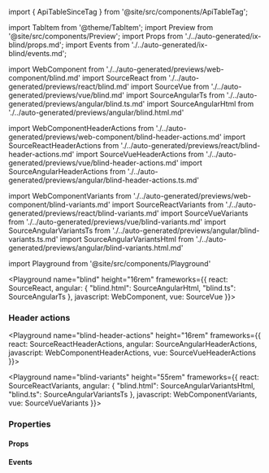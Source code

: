 import { ApiTableSinceTag } from '@site/src/components/ApiTableTag';

import TabItem from '@theme/TabItem';
import Preview from '@site/src/components/Preview';
import Props from './../auto-generated/ix-blind/props.md';
import Events from './../auto-generated/ix-blind/events.md';

import WebComponent from './../auto-generated/previews/web-component/blind.md'
import SourceReact from './../auto-generated/previews/react/blind.md'
import SourceVue from './../auto-generated/previews/vue/blind.md'
import SourceAngularTs from './../auto-generated/previews/angular/blind.ts.md'
import SourceAngularHtml from './../auto-generated/previews/angular/blind.html.md'

import WebComponentHeaderActions from './../auto-generated/previews/web-component/blind-header-actions.md'
import SourceReactHeaderActions from './../auto-generated/previews/react/blind-header-actions.md'
import SourceVueHeaderActions from './../auto-generated/previews/vue/blind-header-actions.md'
import SourceAngularHeaderActions from './../auto-generated/previews/angular/blind-header-actions.ts.md'

import WebComponentVariants from './../auto-generated/previews/web-component/blind-variants.md'
import SourceReactVariants from './../auto-generated/previews/react/blind-variants.md'
import SourceVueVariants from './../auto-generated/previews/vue/blind-variants.md'
import SourceAngularVariantsTs from './../auto-generated/previews/angular/blind-variants.ts.md'
import SourceAngularVariantsHtml from './../auto-generated/previews/angular/blind-variants.html.md'


import Playground from '@site/src/components/Playground'

<Playground
name="blind"
height="16rem"
frameworks={{
    react: SourceReact,
    angular: {
        "blind.html": SourceAngularHtml,
        "blind.ts": SourceAngularTs
    },
    javascript: WebComponent,
    vue: SourceVue
}}>
</Playground>

### Header actions

<ApiTableSinceTag message="1.5.0" />

<Playground
name="blind-header-actions"
height="16rem"
frameworks={{
    react: SourceReactHeaderActions,
    angular: SourceAngularHeaderActions,
    javascript: WebComponentHeaderActions,
    vue: SourceVueHeaderActions
}}>
</Playground>

<ApiTableSinceTag message="2.0.0" />

<Playground
name="blind-variants"
height="55rem"
frameworks={{
    react: SourceReactVariants,
    angular: {
        "blind.html": SourceAngularVariantsHtml,
        "blind.ts": SourceAngularVariantsTs
    },
    javascript: WebComponentVariants,
    vue: SourceVueVariants
}}>
</Playground>


### Properties

#### Props

<Props />

#### Events

<Events />
